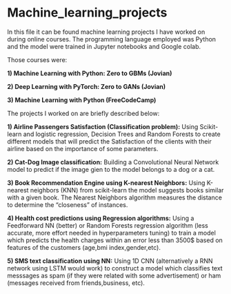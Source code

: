 # Machine_learning_projects
In this file it can be found machine learning projects I have worked on during online courses. The programming language employed was Python and the model were trained in Jupyter notebooks and Google colab.

Those courses were:

**1) Machine Learning with Python: Zero to GBMs (Jovian)**

**2) Deep Learning with PyTorch: Zero to GANs (Jovian)**

**3) Machine Learning with Python (FreeCodeCamp)**

The projects I worked on are briefly described below:

**1) Airline Passengers Satisfaction (Classification problem):**
Using Scikit-learn and logistic regression, Decision Trees and Random Forests to create different models that will predict the Satisfaction of the clients with their airline based on the importance of some parameters.

**2) Cat-Dog Image classification:**
Building a Convolutional Neural Network model to predict if the image gien to the model belongs to a dog or a cat.

**3) Book Recommendation Engine using K-nearest Neighbors:**
Using K-nearest neighbors (KNN) from scikit-learn the model suggests books similar with a given book. The Nearest Neighbors algorithm measures the distance to determine the “closeness” of instances.

**4) Health cost predictions using Regression algorithms:**
Using a Feedforward NN (better) or Random Forests regression algorithm (less accurate, more effort needed in hyperparameters tuning) to train a model which predicts the health charges within an error less than 3500$  based on features of the customers (age,bmi index,gender,etc).

**5) SMS text classification using NN:**
Using 1D CNN (alternatively a RNN network using LSTM would work) to construct a model which classifies text messsages as spam (if they were related with some advertisement) or ham (messages received from friends,business, etc).
